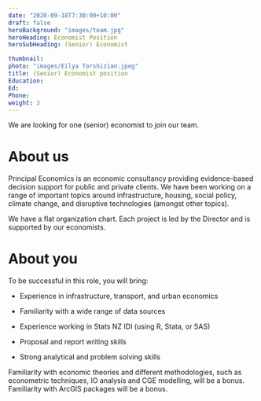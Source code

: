 ```yaml
---
date: "2020-09-18T7:30:00+10:00"
draft: false
heroBackground: "images/team.jpg"
heroHeading: Economist Position
heroSubHeading: (Senior) Economist

thumbnail: 
photo: "images/Eilya Torshizian.jpeg"
title: (Senior) Economist position
Education: 
Ed: 
Phone: 
weight: 3
---
```

We are looking for one (senior) economist to join our team. 

# About us

Principal Economics is an economic consultancy providing evidence-based decision support for public and private clients. We have been working on a range of important topics around infrastructure, housing, social policy, climate change, and disruptive technologies (amongst other topics). 

We have a flat organization chart. Each project is led by the Director and is supported by our economists. 

# About you
To be successful in this role, you will bring: 

- Experience in infrastructure, transport, and urban economics 

- Familiarity with a wide range of data sources 

- Experience working in Stats NZ IDI (using R, Stata, or SAS) 

- Proposal and report writing skills 

- Strong analytical and problem solving skills 

Familiarity with economic theories and different methodologies, such as econometric techniques, IO analysis and CGE modelling, will be a bonus. Familiarity with ArcGIS packages will be a bonus.



    

